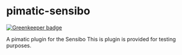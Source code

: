 # pimatic-sensibo

[![Greenkeeper badge](https://badges.greenkeeper.io/mwittig/pimatic-sensibo.svg)](https://greenkeeper.io/)

A pimatic plugin for the Sensibo
This is plugin is provided for testing purposes.
